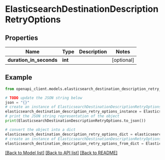 # ElasticsearchDestinationDescriptionRetryOptions


## Properties

Name | Type | Description | Notes
------------ | ------------- | ------------- | -------------
**duration_in_seconds** | **int** |  | [optional] 

## Example

```python
from openapi_client.models.elasticsearch_destination_description_retry_options import ElasticsearchDestinationDescriptionRetryOptions

# TODO update the JSON string below
json = "{}"
# create an instance of ElasticsearchDestinationDescriptionRetryOptions from a JSON string
elasticsearch_destination_description_retry_options_instance = ElasticsearchDestinationDescriptionRetryOptions.from_json(json)
# print the JSON string representation of the object
print(ElasticsearchDestinationDescriptionRetryOptions.to_json())

# convert the object into a dict
elasticsearch_destination_description_retry_options_dict = elasticsearch_destination_description_retry_options_instance.to_dict()
# create an instance of ElasticsearchDestinationDescriptionRetryOptions from a dict
elasticsearch_destination_description_retry_options_from_dict = ElasticsearchDestinationDescriptionRetryOptions.from_dict(elasticsearch_destination_description_retry_options_dict)
```
[[Back to Model list]](../README.md#documentation-for-models) [[Back to API list]](../README.md#documentation-for-api-endpoints) [[Back to README]](../README.md)


